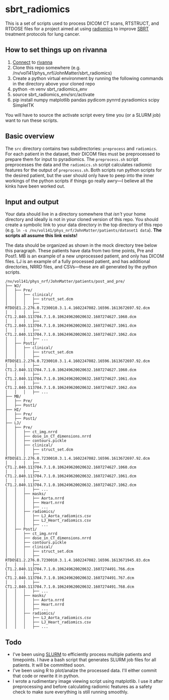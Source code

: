 # sbrt_radiomics
This is a set of scripts used to process DICOM CT scans, RTSTRUCT, and RTDOSE
files for a project aimed at using
[radiomics](https://pubmed.ncbi.nlm.nih.gov/33431509/) to improve
[SBRT](https://www.mayoclinic.org/tests-procedures/sbrt/pyc-20446794) treatment
protocols for lung cancer.

## How to set things up on rivanna
1. [Connect](https://www.rc.virginia.edu/userinfo/rivanna/login/) to [rivanna](https://www.rc.virginia.edu/userinfo/rivanna/overview/)
2. Clone this repo somewhere (e.g. /nv/vol141/phys_nrf/JohnMatter/sbrt_radiomics)
3. Create a python virtual environment by running the following commands in the directory above your cloned repo
  1. python -m venv sbrt_radiomics_env
  2. source sbrt_radiomics_env/src/activate
  3. pip install numpy matplotlib pandas pydicom pynrrd pyradiomics scipy SimpleITK

You will have to source the activate script every time you (or a SLURM job) want to run these scripts.

## Basic overview
The `src` directory contains two subdirectories: `preprocess` and `radiomics`.
For each patient in the dataset, their DICOM files must be preprocessed to
prepare them for input to pyradiomics.
The `preprocess.sh` script preprocesses the data and the `radiomics.sh` script
calculates radiomic features for the output of `preprocess.sh`.
Both scripts run python scripts for the desired patient, but the user should
only have to peep into the inner workings of the python scripts if things go
really awry—I believe all the kinks have been worked out.

## Input and output
Your data should live in a directory somewhere that *isn't* your home directory
and ideally is not in your cloned version of this repo.
You should create a symbolic link to your data directory in the top directory
of this repo (e.g. `ln -s /nv/vol141/phys_nrf/JohnMatter/patients/dataset1 data`).
**The scripts all assume this link exists!**

The data should be organized as shown in the mock directory tree below this paragraph.
These patients have data from two time points, Pre and Post1.
MB is an example of a new unprocessed patient, and only has DICOM files.
LJ is an example of a fully processed patient, and has additional directories,
NRRD files, and CSVs—these are all generated by the python scripts.

```
/nv/vol141/phys_nrf/JohnMatter/patients/post_and_pre/
├── WJ/
│   ├── Pre/
│   │   ├── clinical/
│   │   │   ├── struct_set.dcm
│   │   │   ├── RTDOSE1.2.276.0.7230010.3.1.4.1602247082.16596.1613672697.92.dcm
│   │   │   ├── CT1.2.840.113704.7.1.0.106249620020632.1607274627.1060.dcm
│   │   │   ├── CT1.2.840.113704.7.1.0.106249620020632.1607274627.1061.dcm
│   │   │   ├── CT1.2.840.113704.7.1.0.106249620020632.1607274627.1062.dcm
│   │   │   ├── ...
│   ├── Post1/
│   │   ├── clinical/
│   │   │   ├── struct_set.dcm
│   │   │   ├── RTDOSE1.2.276.0.7230010.3.1.4.1602247082.16596.1613672697.92.dcm
│   │   │   ├── CT1.2.840.113704.7.1.0.106249620020632.1607274627.1060.dcm
│   │   │   ├── CT1.2.840.113704.7.1.0.106249620020632.1607274627.1061.dcm
│   │   │   ├── CT1.2.840.113704.7.1.0.106249620020632.1607274627.1062.dcm
│   │   │   ├── ...
├── MB/
│   ├── Pre/
│   ├── Post1/
├── HI/
│   ├── Pre/
│   ├── Post1/
├── LJ/
│   ├── Pre/
│   │   ├── ct_img.nrrd
│   │   ├── dose_in_CT_dimensions.nrrd
│   │   ├── contours.pickle
│   │   ├── clinical/
│   │   │   ├── struct_set.dcm
│   │   │   ├── RTDOSE1.2.276.0.7230010.3.1.4.1602247082.16596.1613672697.92.dcm
│   │   │   ├── CT1.2.840.113704.7.1.0.106249620020632.1607274627.1060.dcm
│   │   │   ├── CT1.2.840.113704.7.1.0.106249620020632.1607274627.1061.dcm
│   │   │   ├── CT1.2.840.113704.7.1.0.106249620020632.1607274627.1062.dcm
│   │   │   ├── ...
│   │   ├── masks/
│   │   │   ├── Aorta.nrrd
│   │   │   ├── Heart.nrrd
│   │   │   ├── ...
│   │   ├── radiomics/
│   │   │   ├── LJ_Aorta_radiomics.csv
│   │   │   ├── LJ_Heart_radiomics.csv
│   │   │   ├── ...
│   ├── Post1/
│   │   ├── ct_img.nrrd
│   │   ├── dose_in_CT_dimensions.nrrd
│   │   ├── contours.pickle
│   │   ├── clinical/
│   │   │   ├── struct_set.dcm
│   │   │   ├── RTDOSE1.2.276.0.7230010.3.1.4.1602247082.16596.1613671945.83.dcm
│   │   │   ├── CT1.2.840.113704.7.1.0.106249620020632.1607274491.766.dcm
│   │   │   ├── CT1.2.840.113704.7.1.0.106249620020632.1607274491.767.dcm
│   │   │   ├── CT1.2.840.113704.7.1.0.106249620020632.1607274491.768.dcm
│   │   │   ├── ...
│   │   ├── masks/
│   │   │   ├── Aorta.nrrd
│   │   │   ├── Heart.nrrd
│   │   │   ├── ...
│   │   ├── radiomics/
│   │   │   ├── LJ_Aorta_radiomics.csv
│   │   │   ├── LJ_Heart_radiomics.csv
│   │   │   ├── ...
```

## Todo
* I've been using [SLURM](https://www.rc.virginia.edu/userinfo/rivanna/slurm/)
  to efficiently process multiple patients and timepoints.
  I have a bash script that generates SLURM job files for all patients.
  It will be committed soon.
* I've been using R to plot/analze the processed data.
  I'll either commit that code or rewrite it in python.
* I wrote a rudimentary image viewing script using matplotlib.
  I use it after preprocessing and before calculating radiomic features as a
  safety check to make sure everything is still running smoothly.
